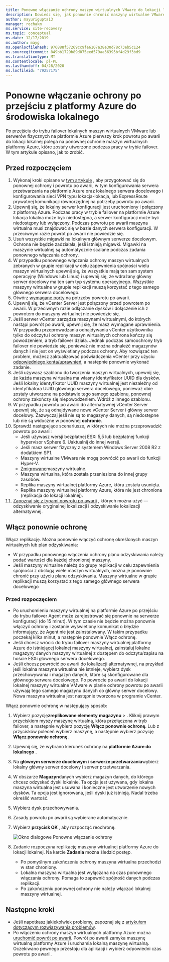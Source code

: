 ```yaml
---
title: Ponowne włączanie ochrony maszyn wirtualnych VMware do lokacji lokalnej przy użyciu Azure Site Recovery
description: Dowiedz się, jak ponownie chronić maszyny wirtualne VMware po przejściu do trybu failover na platformie Azure przy użyciu Azure Site Recovery.
author: mayurigupta13
manager: rochakm
ms.service: site-recovery
ms.topic: conceptual
ms.date: 12/17/2019
ms.author: mayg
ms.openlocfilehash: 976888f57269cc9fe6107a38e30d78c73eb5c124
ms.sourcegitcommit: 849bb1729b89d075eed579aa36395bf4d29f3bd9
ms.translationtype: MT
ms.contentlocale: pl-PL
ms.lasthandoff: 04/28/2020
ms.locfileid: "79257175"
---
```

# <a name="reprotect-from-azure-to-on-premises"></a>Ponowne włączanie ochrony po przejściu z platformy Azure do środowiska lokalnego

Po przejściu do [trybu failover](site-recovery-failover.md) lokalnych maszyn wirtualnych VMware lub serwerów fizycznych na platformie Azure pierwszy krok powrotu po awarii do lokacji lokalnej polega na ponownej ochronie maszyn wirtualnych platformy Azure, które zostały utworzone podczas pracy w trybie failover. W tym artykule opisano, jak to zrobić. 

## <a name="before-you-begin"></a>Przed rozpoczęciem

1. Wykonaj kroki opisane w [tym artykule](vmware-azure-prepare-failback.md) , aby przygotować się do ponownej ochrony i powrotu po awarii, w tym konfigurowania serwera przetwarzania na platformie Azure oraz lokalnego serwera docelowego i konfigurowania sieci VPN typu lokacja-lokacja, lub ExpressRoute prywatnej komunikacji równorzędnej na potrzeby powrotu po awarii.
2. Upewnij się, że lokalny serwer konfiguracji jest uruchomiony i połączony z platformą Azure. Podczas pracy w trybie failover na platformie Azure lokacja lokalna może być niedostępna, a serwer konfiguracji może być niedostępny lub wyłączony. Podczas powrotu po awarii maszyna wirtualna musi znajdować się w bazie danych serwera konfiguracji. W przeciwnym razie powrót po awarii nie powiedzie się.
3. Usuń wszystkie migawki na lokalnym głównym serwerze docelowym. Ochrona nie będzie zadziałała, jeśli istnieją migawki.  Migawki na maszynie wirtualnej są automatycznie scalane podczas zadania ponownego włączania ochrony.
4. W przypadku ponownego włączania ochrony maszyn wirtualnych zebranych w grupie replikacji w celu zapewnienia spójności wielu maszyn wirtualnych upewnij się, że wszystkie mają ten sam system operacyjny (Windows lub Linux) i upewnij się, że wdrażany główny serwer docelowy ma ten sam typ systemu operacyjnego. Wszystkie maszyny wirtualne w grupie replikacji muszą korzystać z tego samego głównego serwera docelowego.
5. Otwórz [wymagane porty](vmware-azure-prepare-failback.md#ports-for-reprotectionfailback) na potrzeby powrotu po awarii.
6. Upewnij się, że vCenter Server jest połączony przed powrotem po awarii. W przeciwnym razie odłączanie dysków i dołączenie ich z powrotem do maszyny wirtualnej nie powiedzie się.
7. Jeśli serwer vCenter zarządza maszynami wirtualnymi, do których nastąpi powrót po awarii, upewnij się, że masz wymagane uprawnienia. W przypadku przeprowadzania odnajdywania vCenter użytkownika tylko do odczytu i ochrony maszyn wirtualnych ochrona kończy się powodzeniem, a tryb failover działa. Jednak podczas samoochrony tryb failover nie powiedzie się, ponieważ nie można odnaleźć magazynów danych i nie jest on wyświetlany podczas ochrony. Aby rozwiązać ten problem, możesz zaktualizować poświadczenia vCenter przy użyciu [odpowiedniego konta/uprawnień](vmware-azure-tutorial-prepare-on-premises.md#prepare-an-account-for-automatic-discovery), a następnie ponownie wykonać zadanie. 
8. Jeśli używasz szablonu do tworzenia maszyn wirtualnych, upewnij się, że każda maszyna wirtualna ma własny identyfikator UUID dla dysków. Jeśli lokalny identyfikator UUID maszyny wirtualnej jest niezależny od identyfikatora UUID głównego serwera docelowego, ponieważ obie zostały utworzone na podstawie tego samego szablonu, ponownej ochrony zakończy się niepowodzeniem. Wdróż z innego szablonu.
9. W przypadku powrotu po awarii do alternatywnej vCenter Server upewnij się, że są odnajdywane nowe vCenter Server i główny serwer docelowy. Zazwyczaj jeśli nie są to magazyny danych, są niedostępne lub nie są widoczne w ponownej **ochronie**.
10. Sprawdź następujące scenariusze, w których nie można przeprowadzić powrotu po awarii:
    - Jeśli używasz wersji bezpłatnej ESXi 5,5 lub bezpłatnej funkcji hypervisor vSphere 6. Uaktualnij do innej wersji.
    - Jeśli masz serwer fizyczny z systemem Windows Server 2008 R2 z dodatkiem SP1.
    - Maszyny wirtualne VMware nie mogą powrócić po awarii do funkcji Hyper-V.
    - [Zmigrowane](migrate-overview.md#what-do-we-mean-by-migration)maszyny wirtualne.
    - Maszyna wirtualna, która została przeniesiona do innej grupy zasobów.
    - Replika maszyny wirtualnej platformy Azure, która została usunięta.
    - Replika maszyny wirtualnej platformy Azure, która nie jest chroniona (replikacja do lokacji lokalnej).
10. [Zapoznaj się z typami powrotu po awarii](concepts-types-of-failback.md) , których można użyć — odzyskiwanie oryginalnej lokalizacji i odzyskiwanie lokalizacji alternatywnej.


## <a name="enable-reprotection"></a>Włącz ponownie ochronę

Włącz replikację. Można ponownie włączyć ochronę określonych maszyn wirtualnych lub plan odzyskiwania:

- W przypadku ponownego włączenia ochrony planu odzyskiwania należy podać wartości dla każdej chronionej maszyny.
- Jeśli maszyny wirtualne należą do grupy replikacji w celu zapewnienia spójności z obsługą wiele maszyn wirtualnych, można je ponownie chronić przy użyciu planu odzyskiwania. Maszyny wirtualne w grupie replikacji muszą korzystać z tego samego głównego serwera docelowego

### <a name="before-you-start"></a>Przed rozpoczęciem

- Po uruchomieniu maszyny wirtualnej na platformie Azure po przejściu do trybu failover Agent może zarejestrować się ponownie na serwerze konfiguracji (do 15 minut). W tym czasie nie będzie można ponownie włączyć ochrony i zostanie wyświetlony komunikat o błędzie informujący, że Agent nie jest zainstalowany. W takim przypadku poczekaj kilka minut, a następnie ponownie Włącz ochronę.
- Jeśli chcesz wrócić do trybu failover maszyny wirtualnej platformy Azure do istniejącej lokalnej maszyny wirtualnej, zainstaluj lokalne magazyny danych maszyny wirtualnej z dostępem do odczytu/zapisu na hoście ESXi głównego serwera docelowego.
- Jeśli chcesz powrócić po awarii do lokalizacji alternatywnej, na przykład jeśli lokalna maszyna wirtualna nie istnieje, wybierz dysk przechowywania i magazyn danych, które są skonfigurowane dla głównego serwera docelowego. Po powrocie po awarii do lokacji lokalnej maszyny wirtualne VMware w planie ochrony powrotu po awarii używają tego samego magazynu danych co główny serwer docelowy. Nowa maszyna wirtualna jest następnie tworzona w programie vCenter.

Włącz ponownie ochronę w następujący sposób:

1. Wybierz pozycję**zreplikowane elementy** **magazynu** > . Kliknij prawym przyciskiem myszy maszynę wirtualną, która przełączona w tryb failover, a następnie wybierz pozycję **Włącz ponownie ochronę**. Lub z przycisków poleceń wybierz maszynę, a następnie wybierz pozycję **Włącz ponownie ochronę**.
2. Upewnij się, że wybrano kierunek ochrony na **platformie Azure do lokalnego** .
3. Na **głównym serwerze docelowym** i **serwerze przetwarzania**wybierz lokalny główny serwer docelowy i serwer przetwarzania.  
4. W obszarze **Magazyn**danych wybierz magazyn danych, do którego chcesz odzyskać dyski lokalnie. Ta opcja jest używana, gdy lokalna maszyna wirtualna jest usuwana i konieczne jest utworzenie nowych dysków. Ta opcja jest ignorowana, jeśli dyski już istnieją. Nadal trzeba określić wartość.
5. Wybierz dysk przechowywania.
6. Zasady powrotu po awarii są wybierane automatycznie.
7. Wybierz **przycisk OK** , aby rozpocząć reochronę.

    ![Okno dialogowe Ponowne włączanie ochrony](./media/vmware-azure-reprotect/reprotectinputs.png)
    
8. Zadanie rozpoczyna replikację maszyny wirtualnej platformy Azure do lokacji lokalnej. Na karcie **Zadania** można śledzić postęp.
    - Po pomyślnym zakończeniu ochrony maszyna wirtualna przechodzi w stan chroniony.
    - Lokalna maszyna wirtualna jest wyłączana na czas ponownego włączania ochrony. Pomaga to zapewnić spójność danych podczas replikacji.
    - Po zakończeniu ponownej ochrony nie należy włączać lokalnej maszyny wirtualnej.
   

## <a name="next-steps"></a>Następne kroki

- Jeśli napotkasz jakiekolwiek problemy, zapoznaj się z [artykułem dotyczącym rozwiązywania problemów](vmware-azure-troubleshoot-failback-reprotect.md).
- Po włączeniu ochrony maszyn wirtualnych platformy Azure można [uruchomić powrót po awarii](vmware-azure-failback.md). Powrót po awarii zamyka maszynę wirtualną platformy Azure i uruchamia lokalną maszynę wirtualną. Oczekiwano pewnego przestoju dla aplikacji i wybierz odpowiedni czas powrotu po awarii.


